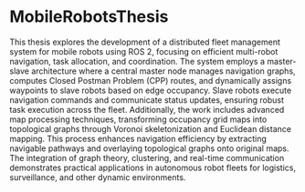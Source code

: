 # MobileRobotsThesis

This thesis explores the development of a distributed fleet management system for mobile robots using ROS 2, focusing on efficient multi-robot navigation, task allocation, and coordination. The system employs a master-slave architecture where a central master node manages navigation graphs, computes Closed Postman Problem (CPP) routes, and dynamically assigns waypoints to slave robots based on edge occupancy. Slave robots execute navigation commands and communicate status updates, ensuring robust task execution across the fleet. Additionally, the work includes advanced map processing techniques, transforming occupancy grid maps into topological graphs through Voronoi skeletonization and Euclidean distance mapping. This process enhances navigation efficiency by extracting navigable pathways and overlaying topological graphs onto original maps. The integration of graph theory, clustering, and real-time communication demonstrates practical applications in autonomous robot fleets for logistics, surveillance, and other dynamic environments.







